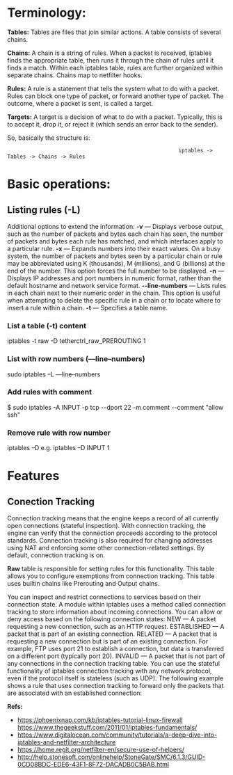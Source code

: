 # Terminology:

**Tables:** Tables are files that join similar actions. A table consists of several chains.

**Chains:** A chain is a string of rules. When a packet is received, iptables finds the appropriate table, then runs it through the chain of rules until it finds a match. Within each iptables table, rules are further organized within separate chains. Chains map to netfilter hooks.

**Rules:** A rule is a statement that tells the system what to do with a packet. Rules can block one type of packet, or forward another type of packet. The outcome, where a packet is sent, is called a target.

**Targets:** A target is a decision of what to do with a packet. Typically, this is to accept it, drop it, or reject it (which sends an error back to the sender).

So, basically the structure is:

                                                           iptables -> Tables -> Chains -> Rules

# Basic operations:
## Listing rules (-L)
Additional options to extend the information:
**-v** — Displays verbose output, such as the number of packets and bytes each chain has seen, the number of packets and bytes each rule has matched, and which interfaces apply to a particular rule.
**-x** — Expands numbers into their exact values. On a busy system, the number of packets and bytes seen by a particular chain or rule may be abbreviated using K (thousands), M (millions), and G (billions) at the end of the number. This option forces the full number to be displayed.
**-n** — Displays IP addresses and port numbers in numeric format, rather than the default hostname and network service format.
**--line-numbers** — Lists rules in each chain next to their numeric order in the chain. This option is useful when attempting to delete the specific rule in a chain or to locate where to insert a rule within a chain.
**-t** — Specifies a table name.

### List a table (-t) content
iptables -t raw -D tetherctrl_raw_PREROUTING 1
### List with row numbers (––line–numbers)
sudo iptables –L ––line–numbers
### Add rules with comment 
$ sudo iptables -A INPUT -p tcp --dport 22 -m comment --comment "allow ssh"
### Remove rule with row number
iptables –D <Chain> <Number>
e.g. iptables –D INPUT 1 
  

# Features 
## Conection Tracking
Connection tracking means that the engine keeps a record of all currently open connections (stateful inspection).
With connection tracking, the engine can verify that the connection proceeds according to the protocol standards. Connection tracking is also required for changing addresses using NAT and enforcing some other connection-related settings. By default, connection tracking is on.

**Raw** table is responsible for setting rules for this functionality. This table allows you to configure exemptions from connection tracking. 
This table uses builtin chains like Prerouting and Output chains.

You can inspect and restrict connections to services based on their connection state. A module within iptables uses a method called connection tracking to store information about incoming connections. You can allow or deny access based on the following connection states:
NEW — A packet requesting a new connection, such as an HTTP request.
ESTABLISHED — A packet that is part of an existing connection.
RELATED — A packet that is requesting a new connection but is part of an existing connection. For example, FTP uses port 21 to establish a connection, but data is transferred on a different port (typically port 20).
INVALID — A packet that is not part of any connections in the connection tracking table.
You can use the stateful functionality of iptables connection tracking with any network protocol, even if the protocol itself is stateless (such as UDP). The following example shows a rule that uses connection tracking to forward only the packets that are associated with an established connection:
  

**Refs:**
* https://phoenixnap.com/kb/iptables-tutorial-linux-firewall
  https://www.thegeekstuff.com/2011/01/iptables-fundamentals/
* https://www.digitalocean.com/community/tutorials/a-deep-dive-into-iptables-and-netfilter-architecture
* https://home.regit.org/netfilter-en/secure-use-of-helpers/
* http://help.stonesoft.com/onlinehelp/StoneGate/SMC/6.1.3/GUID-0CD08BDC-EDE6-43F1-8F72-DACADB0C5BAB.html
  
